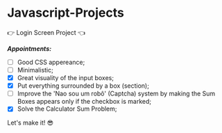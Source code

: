 # Javascript-Projects
:point_right: Login Screen Project :point_left:
 
*__Appointments:__*
		
- [ ] Good CSS appereance;
- [ ] Minimalistic;
- [x] Great visuality of the input boxes;
- [x] Put everything surrounded by a box (section);
- [ ] Improve the 'Nao sou um robô' (Captcha) system by making the Sum Boxes appears only if the checkbox is marked;
- [x] Solve the Calculator Sum Problem;

Let's make it! :sunglasses:
